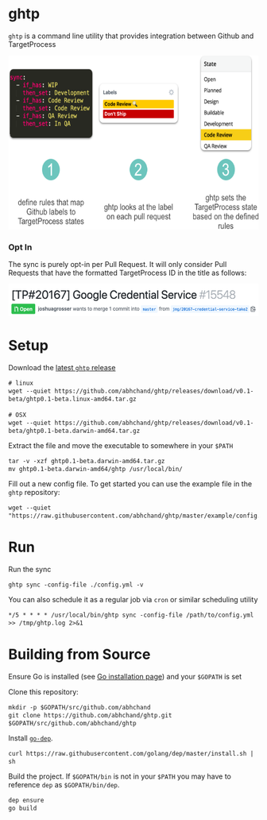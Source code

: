 # ghtp

`ghtp` is a command line utility that provides integration between Github and TargetProcess

<img src="https://raw.githubusercontent.com/abhchand/ghtp/master/meta/how-it-works.png" alt="How it Works" height="350" />

### Opt In

The sync is purely opt-in per Pull Request. It will only consider Pull Requests that have the formatted TargetProcess ID in the title as follows:

<img src="https://raw.githubusercontent.com/abhchand/ghtp/master/meta/pull-request-title.png" alt="How it Works" height="65" />

# Setup

Download the [latest `ghtp` release](https://github.com/abhchand/ghtp/releases)

```
# linux
wget --quiet https://github.com/abhchand/ghtp/releases/download/v0.1-beta/ghtp0.1-beta.linux-amd64.tar.gz

# OSX
wget --quiet https://github.com/abhchand/ghtp/releases/download/v0.1-beta/ghtp0.1-beta.darwin-amd64.tar.gz
```

Extract the file and move the executable to somewhere in your `$PATH`

```
tar -v -xzf ghtp0.1-beta.darwin-amd64.tar.gz
mv ghtp0.1-beta.darwin-amd64/ghtp /usr/local/bin/
```

Fill out a new config file. To get started you can use the example file in the `ghtp` repository:

```
wget --quiet "https://raw.githubusercontent.com/abhchand/ghtp/master/example/config.yml"
```

# Run

Run the sync

```
ghtp sync -config-file ./config.yml -v
```

You can also schedule it as a regular job via `cron` or similar scheduling utility

```
*/5 * * * * /usr/local/bin/ghtp sync -config-file /path/to/config.yml >> /tmp/ghtp.log 2>&1
```

# Building from Source


Ensure Go is installed (see [Go installation page](https://golang.org/doc/install)) and your `$GOPATH` is set

Clone this repository:

```
mkdir -p $GOPATH/src/github.com/abhchand
git clone https://github.com/abhchand/ghtp.git $GOPATH/src/github.com/abhchand/ghtp
```

Install [`go-dep`](https://golang.github.io/dep/docs/installation.html).

```
curl https://raw.githubusercontent.com/golang/dep/master/install.sh | sh
```

Build the project. If `$GOPATH/bin` is not in your `$PATH` you may have to reference `dep` as `$GOPATH/bin/dep`.

```
dep ensure
go build
```
